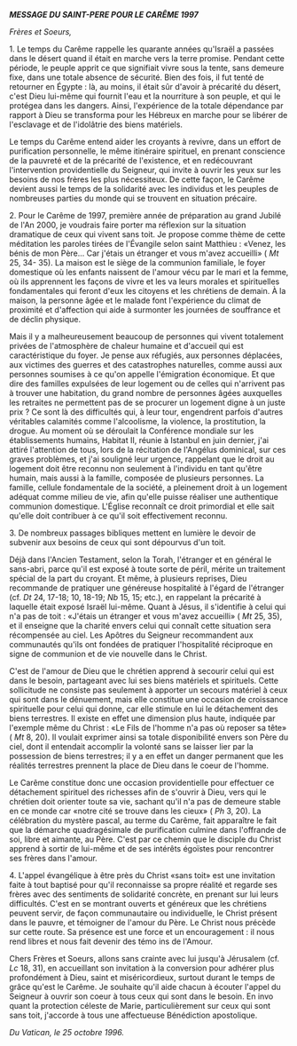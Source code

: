 ***MESSAGE DU SAINT-PERE POUR LE CARÊME 1997***

*Frères et Soeurs,*

1\. Le temps du Carême rappelle les quarante années qu'Israël a passées dans le désert quand il était en marche vers la terre promise. Pendant cette période, le peuple apprit ce que signifiait vivre sous la tente, sans demeure fixe, dans une totale absence de sécurité. Bien des fois, il fut tenté de retourner en Égypte : là, au moins, il était sûr d'avoir à précarité du désert, c'est Dieu lui-même qui fournit l'eau et la nourriture à son peuple, et qui le protégea dans les dangers. Ainsi, l'expérience de la totale dépendance par rapport à Dieu se transforma pour les Hébreux en marche pour se libérer de l'esclavage et de l'idolâtrie des biens matériels.

Le temps du Carême entend aider les croyants à revivre, dans un effort de purification personnelle, le même itinéraire spirituel, en prenant conscience de la pauvreté et de la précarité de l'existence, et en redécouvrant l'intervention providentielle du Seigneur, qui invite à ouvrir les yeux sur les besoins de nos frères les plus nécessiteux. De cette façon, le Carême devient aussi le temps de la solidarité avec les individus et les peuples de nombreuses parties du monde qui se trouvent en situation précaire.

2\. Pour le Carême de 1997, première année de préparation au grand Jubilé de l'An 2000, je voudrais faire porter ma réflexion sur la situation dramatique de ceux qui vivent sans toit. Je propose comme thème de cette méditation les paroles tirées de l'Évangile selon saint Matthieu : «Venez, les bénis de mon Père... Car j'étais un étranger et vous m'avez accueilli» ( *Mt* 25, 34- 35). La maison est le siège de la communion familiale, le foyer domestique où les enfants naissent de l'amour vécu par le mari et la femme, où ils apprennent les façons de vivre et les va leurs morales et spirituelles fondamentales qui feront d'eux les citoyens et les chrétiens de demain. À la maison, la personne âgée et le malade font l'expérience du climat de proximité et d'affection qui aide à surmonter les journées de souffrance et de déclin physique.

Mais il y a malheureusement beaucoup de personnes qui vivent totalement privées de l'atmosphère de chaleur humaine et d'accueil qui est caractéristique du foyer. Je pense aux réfugiés, aux personnes déplacées, aux victimes des guerres et des catastrophes naturelles, comme aussi aux personnes soumises à ce qu'on appelle l'émigration économique. Et que dire des familles expulsées de leur logement ou de celles qui n'arrivent pas à trouver une habitation, du grand nombre de personnes âgées auxquelles les retraites ne permettent pas de se procurer un logement digne à un juste prix ? Ce sont là des difficultés qui, à leur tour, engendrent parfois d'autres véritables calamités comme l'alcoolisme, la violence, la prostitution, la drogue. Au moment où se déroulait la Conférence mondiale sur les établissements humains, Habitat II, réunie à Istanbul en juin dernier, j'ai attiré l'attention de tous, lors de la récitation de l'Angélus dominical, sur ces graves problèmes, et j'ai souligné leur urgence, rappelant que le droit au logement doit être reconnu non seulement à l'individu en tant qu'être humain, mais aussi à la famille, composée de plusieurs personnes. La famille, cellule fondamentale de la société, a pleinement droit à un logement adéquat comme milieu de vie, afin qu'elle puisse réaliser une authentique communion domestique. L'Église reconnaît ce droit primordial et elle sait qu'elle doit contribuer à ce qu'il soit effectivement reconnu.

3\. De nombreux passages bibliques mettent en lumière le devoir de subvenir aux besoins de ceux qui sont dépourvus d'un toit.

Déjà dans l'Ancien Testament, selon la Torah, l'étranger et en général le sans-abri, parce qu'il est exposé à toute sorte de péril, mérite un traitement spécial de la part du croyant. Et même, à plusieurs reprises, Dieu recommande de pratiquer une généreuse hospitalité à l'égard de l'étranger (cf. *Dt* 24, 17-18; 10, 18-19; *Nb* 15, 15; etc.), en rappelant la précarité à laquelle était exposé Israël lui-même. Quant à Jésus, il s'identifie à celui qui n'a pas de toit : «J'étais un étranger et vous m'avez accueilli» ( *Mt* 25, 35), et il enseigne que la charité envers celui qui connaît cette situation sera récompensée au ciel. Les Apôtres du Seigneur recommandent aux communautés qu'ils ont fondées de pratiquer l'hospitalité réciproque en signe de communion et de vie nouvelle dans le Christ.

C'est de l'amour de Dieu que le chrétien apprend à secourir celui qui est dans le besoin, partageant avec lui ses biens matériels et spirituels. Cette sollicitude ne consiste pas seulement à apporter un secours matériel à ceux qui sont dans le dénuement, mais elle constitue une occasion de croissance spirituelle pour celui qui donne, car elle stimule en lui le détachement des biens terrestres. Il existe en effet une dimension plus haute, indiquée par l'exemple même du Christ : «Le Fils de l'homme n'a pas où reposer sa tête» ( *Mt* 8, 20). Il voulait exprimer ainsi sa totale disponibilité envers son Père du ciel, dont il entendait accomplir la volonté sans se laisser lier par la possession de biens terrestres; il y a en effet un danger permanent que les réalités terrestres prennent la place de Dieu dans le coeur de l'homme.

Le Carême constitue donc une occasion providentielle pour effectuer ce détachement spirituel des richesses afin de s'ouvrir à Dieu, vers qui le chrétien doit orienter toute sa vie, sachant qu'il n'a pas de demeure stable en ce monde car «notre cité se trouve dans les cieux» ( *Ph* 3, 20). La célébration du mystère pascal, au terme du Carême, fait apparaître le fait que la démarche quadragésimale de purification culmine dans l'offrande de soi, libre et aimante, au Père. C'est par ce chemin que le disciple du Christ apprend à sortir de lui-même et de ses intérêts égoïstes pour rencontrer ses frères dans l'amour.

4\. L'appel évangélique à être près du Christ «sans toit» est une invitation faite à tout baptisé pour qu'il reconnaisse sa propre réalité et regarde ses frères avec des sentiments de solidarité concrète, en prenant sur lui leurs difficultés. C'est en se montrant ouverts et généreux que les chrétiens peuvent servir, de façon communautaire ou individuelle, le Christ présent dans le pauvre, et témoigner de l'amour du Père. Le Christ nous précède sur cette route. Sa présence est une force et un encouragement : il nous rend libres et nous fait devenir des témo ins de l'Amour.

Chers Frères et Soeurs, allons sans crainte avec lui jusqu'à Jérusalem (cf. *Lc* 18, 31), en accueillant son invitation à la conversion pour adhérer plus profondément à Dieu, saint et miséricordieux, surtout durant le temps de grâce qu'est le Carême. Je souhaite qu'il aide chacun à écouter l'appel du Seigneur à ouvrir son coeur à tous ceux qui sont dans le besoin. En invo quant la protection céleste de Marie, particulièrement sur ceux qui sont sans toit, j'accorde à tous une affectueuse Bénédiction apostolique.

*Du Vatican, le 25 octobre 1996.*